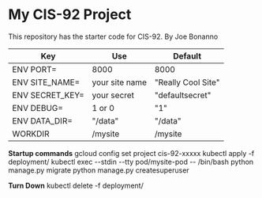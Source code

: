 # My CIS-92 Project 

This repository has the starter code for CIS-92. 
By Joe Bonanno

| Key | Use | Default |
| --- | --- | --- | 
| ENV PORT= | 8000 | 8000 | 
| ENV SITE_NAME= | your site name | "Really Cool Site" | 
| ENV SECRET_KEY= | your secret | "defaultsecret" | 
| ENV DEBUG=| 1 or 0 | "1" | 
| ENV DATA_DIR=| "/data" | "/data" | 
| WORKDIR  | /mysite | /mysite | 

**Startup commands**
gcloud config set project cis-92-xxxxx
kubectl apply -f deployment/
kubectl exec --stdin --tty  pod/mysite-pod -- /bin/bash 
python manage.py migrate
python manage.py createsuperuser

**Turn Down**
kubectl delete -f deployment/